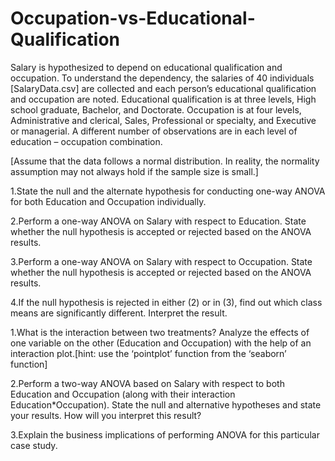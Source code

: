 # Occupation-vs-Educational-Qualification
Salary is hypothesized to depend on educational qualification and occupation. To understand the dependency, the salaries of 40 individuals [SalaryData.csv] are collected and each person’s educational qualification and occupation are noted. Educational qualification is at three levels, High school graduate, Bachelor, and Doctorate. Occupation is at four levels, Administrative and clerical, Sales, Professional or specialty, and Executive or managerial. A different number of observations are in each level of education – occupation combination.

 [Assume that the data follows a normal distribution. In reality, the normality assumption may not always hold if the sample size is small.]

1.State the null and the alternate hypothesis for conducting one-way ANOVA for both Education and Occupation individually.

2.Perform a one-way ANOVA on Salary with respect to Education. State whether the null hypothesis is accepted or rejected based on the ANOVA results.

3.Perform a one-way ANOVA on Salary with respect to Occupation. State whether the null hypothesis is accepted or rejected based on the ANOVA results.

4.If the null hypothesis is rejected in either (2) or in (3), find out which class means are significantly different. Interpret the result.

1.What is the interaction between two treatments? Analyze the effects of one variable on the other (Education and Occupation) with the help of an interaction plot.[hint: use the ‘pointplot’ function from the ‘seaborn’ function]

2.Perform a two-way ANOVA based on Salary with respect to both Education and Occupation (along with their interaction Education*Occupation). State the null and alternative hypotheses and state your results. How will you interpret this result?

3.Explain the business implications of performing ANOVA for this particular case study.
